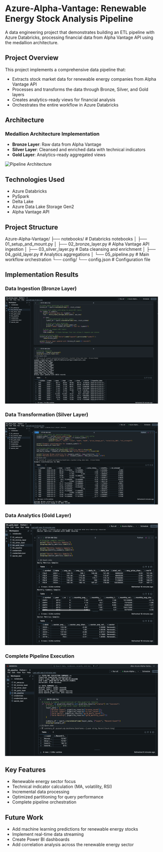 # Azure-Alpha-Vantage: Renewable Energy Stock Analysis Pipeline

A data engineering project that demonstrates building an ETL pipeline with Azure Databricks, processing financial data from Alpha Vantage API using the medallion architecture.

## Project Overview

This project implements a comprehensive data pipeline that:

- Extracts stock market data for renewable energy companies from Alpha Vantage API
- Processes and transforms the data through Bronze, Silver, and Gold layers
- Creates analytics-ready views for financial analysis
- Orchestrates the entire workflow in Azure Databricks

## Architecture

### Medallion Architecture Implementation

- **Bronze Layer**: Raw data from Alpha Vantage
- **Silver Layer**: Cleansed and enriched data with technical indicators
- **Gold Layer**: Analytics-ready aggregated views

![Pipeline Architecture](screenshots/architecture.png)

## Technologies Used

- Azure Databricks
- PySpark
- Delta Lake
- Azure Data Lake Storage Gen2
- Alpha Vantage API

## Project Structure

Azure-Alpha-Vantage/
├── notebooks/ # Databricks notebooks
│ ├── 01_setup_and_mount.py
│ ├── 02_bronze_layer.py # Alpha Vantage API ingestion
│ ├── 03_silver_layer.py # Data cleansing and enrichment
│ ├── 04_gold_layer.py # Analytics aggregations
│ └── 05_pipeline.py # Main workflow orchestration
└── config/
└── config.json # Configuration file

## Implementation Results

### Data Ingestion (Bronze Layer)

![Bronze Layer Data](screenshots/01_bronze_layer.png)

### Data Transformation (Silver Layer)

![Silver Layer Transformations](screenshots/02_silver_layer.png)

### Data Analytics (Gold Layer)

![Gold Layer Analytics](screenshots/03_gold_layer_1.png)

### Complete Pipeline Execution

![Pipeline Execution](screenshots/04_pipeline_execution.png)

## Key Features

- Renewable energy sector focus
- Technical indicator calculation (MA, volatility, RSI)
- Incremental data processing
- Optimized partitioning for query performance
- Complete pipeline orchestration

## Future Work

- Add machine learning predictions for renewable energy stocks
- Implement real-time data streaming
- Create Power BI dashboards
- Add correlation analysis across the renewable energy sector
